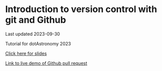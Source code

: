 
# Introduction to version control with git and Github

Last updated 2023-09-30

Tutorial for dotAstronomy 2023

[Click here for slides](https://docs.google.com/presentation/d/1wUtJIuxSnZlC_MB3C-pCqICbpzRhD7sbGOInbDCiRQw/edit?usp=sharing)

[Link to live demo of Github pull request](https://bit.ly/github-pr-demo)